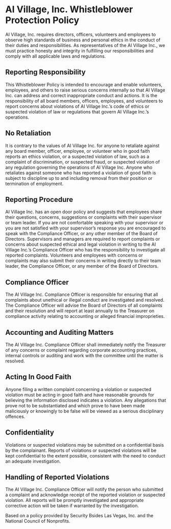 # AI Village, Inc. Whistleblower Protection Policy

AI Village, Inc. requires directors, officers, volunteers and employees to observe high standards of business and personal ethics in the conduct of their duties and responsibilities. As representatives of the AI Village Inc., we must practice honesty and integrity in fulfilling our responsibilities and comply with all applicable laws and regulations.

## Reporting Responsibility

This Whistleblower Policy is intended to encourage and enable volunteers, employees, and others to raise serious concerns internally so that AI Village Inc. can address and correct inappropriate conduct and actions. It is the responsibility of all board members, officers, employees, and volunteers to report concerns about violations of AI Village Inc.’s code of ethics or suspected violation of law or regulations that govern AI Village Inc.’s operations.

## No Retaliation

It is contrary to the values of AI Village Inc. for anyone to retaliate against any board member, officer, employee, or volunteer who in good faith reports an ethics violation, or a suspected violation of law, such as a complaint of discrimination, or suspected fraud, or suspected violation of any regulation governing the operations of AI Village Inc. Anyone who retaliates against someone who has reported a violation of good faith is subject to discipline up to and including removal from their position or termination of employment.

## Reporting Procedure

AI Village Inc. has an open door policy and suggests that employees share their questions, concerns, suggestions or complaints with their supervisor or team leader. If you are not comfortable speaking with your supervisor or you are not satisfied with your supervisor’s response you are encouraged to speak with the Compliance Officer, or any other member of the Board of Directors. Supervisors and managers are required to report complaints or concerns about suspected ethical and legal violation in writing to the AI Village Inc.’s Compliance Officer who has the responsibility to investigate all reported complaints. Volunteers and employees with concerns or complaints may also submit their concerns in writing directly to their team leader, the Compliance Officer, or any member of the Board of
Directors.

## Compliance Officer

The AI Village Inc. Compliance Officer is responsible for ensuring that all complaints about unethical or illegal conduct are investigated and resolved. The Compliance Officer will advise the Board of Directors of all complaints and their resolution and will report at least annually to the Treasurer on compliance activity relating to accounting or alleged financial improprieties.

## Accounting and Auditing Matters

The AI Village Inc. Compliance Officer shall immediately notify the Treasurer of any concerns or complaint regarding corporate accounting practices, internal controls or auditing and work with the committee until the matter is resolved.

## Acting In Good Faith

Anyone filing a written complaint concerning a violation or suspected violation must be acting in good faith and have reasonable grounds for believing the information disclosed indicates a violation. Any allegations that prove not to be substantiated and which prove to have been made maliciously or knowingly to be false will be viewed as a serious disciplinary offences.

## Confidentiality

Violations or suspected violations may be submitted on a confidential basis by the complainant. Reports of violations or suspected violations will be kept confidential to the extent possible, consistent with the need to conduct an adequate investigation.

## Handling of Reported Violations

The AI Village Inc. Compliance Officer will notify the person who submitted a complaint and acknowledge receipt of the reported violation or suspected violation. All reports will be promptly investigated and appropriate corrective action will be taken if warranted by the investigation.

Based on a policy provided by Security Bsides Las Vegas, Inc. and the National Council of Nonprofits.